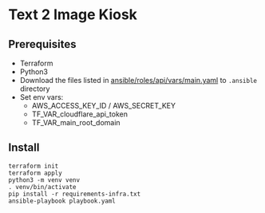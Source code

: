 # Text 2 Image Kiosk

## Prerequisites

* Terraform
* Python3
* Download the files listed in [ansible/roles/api/vars/main.yaml](ansible/roles/api/vars/main.yaml) to `.ansible` directory
* Set env vars:
  * AWS_ACCESS_KEY_ID / AWS_SECRET_KEY
  * TF_VAR_cloudflare_api_token
  * TF_VAR_main_root_domain

## Install

```
terraform init
terraform apply
python3 -m venv venv
. venv/bin/activate
pip install -r requirements-infra.txt
ansible-playbook playbook.yaml
```


